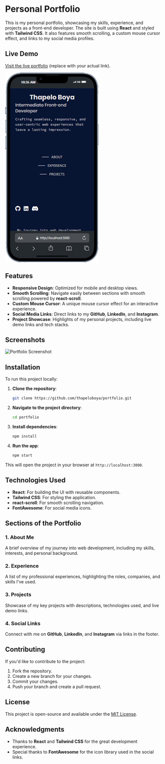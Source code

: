 # Personal Portfolio

This is my personal portfolio, showcasing my skills, experience, and projects as a front-end developer. The site is built using **React** and styled with **Tailwind CSS**. It also features smooth scrolling, a custom mouse cursor effect, and links to my social media profiles.

## Live Demo
[Visit the live portfolio](https://your-portfolio-link.com) (replace with your actual link).

![Portfolio App Demo](public/portfolio.png)

## Features

- **Responsive Design**: Optimized for mobile and desktop views.
- **Smooth Scrolling**: Navigate easily between sections with smooth scrolling powered by **react-scroll**.
- **Custom Mouse Cursor**: A unique mouse cursor effect for an interactive experience.
- **Social Media Links**: Direct links to my **GitHub**, **LinkedIn**, and **Instagram**.
- **Project Showcase**: Highlights of my personal projects, including live demo links and tech stacks.

## Screenshots

![Portfolio Screenshot](./screenshots/portfolio.png)

## Installation

To run this project locally:

1. **Clone the repository**:
    ```bash
    git clone https://github.com/thapeloboya/portfolio.git
    ```

2. **Navigate to the project directory**:
    ```bash
    cd portfolio
    ```

3. **Install dependencies**:
    ```bash
    npm install
    ```

4. **Run the app**:
    ```bash
    npm start
    ```

This will open the project in your browser at `http://localhost:3000`.

## Technologies Used

- **React**: For building the UI with reusable components.
- **Tailwind CSS**: For styling the application.
- **react-scroll**: For smooth scrolling navigation.
- **FontAwesome**: For social media icons.

## Sections of the Portfolio

### 1. **About Me**
   A brief overview of my journey into web development, including my skills, interests, and personal background.

### 2. **Experience**
   A list of my professional experiences, highlighting the roles, companies, and skills I've used.

### 3. **Projects**
   Showcase of my key projects with descriptions, technologies used, and live demo links.

### 4. **Social Links**
   Connect with me on **GitHub**, **LinkedIn**, and **Instagram** via links in the footer.

## Contributing

If you'd like to contribute to the project:

1. Fork the repository.
2. Create a new branch for your changes.
3. Commit your changes.
4. Push your branch and create a pull request.

## License

This project is open-source and available under the [MIT License](LICENSE).

## Acknowledgments

- Thanks to **React** and **Tailwind CSS** for the great development experience.
- Special thanks to **FontAwesome** for the icon library used in the social links.
